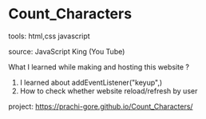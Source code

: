 # Count_Characters

tools: html,css javascript

source: JavaScript King (You Tube)

What I learned while making and hosting this website ? 

1) I learned about addEventListener("keyup",) 
2) How to check whether website reload/refresh by user

project: https://prachi-gore.github.io/Count_Characters/
